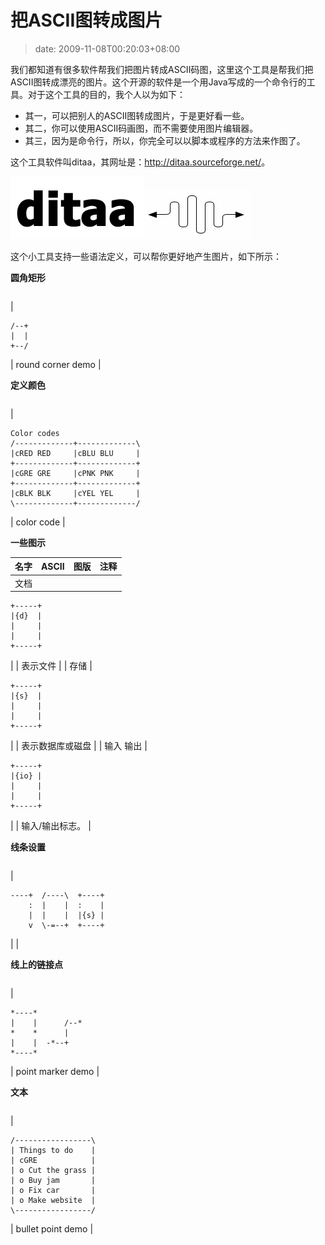 # 把ASCII图转成图片
>date: 2009-11-08T00:20:03+08:00



我们都知道有很多软件帮我们把图片转成ASCII码图，这里这个工具是帮我们把ASCII图转成漂亮的图片。这个开源的软件是一个用Java写成的一个命令行的工具。对于这个工具的目的，我个人以为如下：


* 其一，可以把别人的ASCII图转成图片，于是更好看一些。
* 其二，你可以使用ASCII码画图，而不需要使用图片编辑器。
* 其三，因为是命令行，所以，你完全可以以脚本或程序的方法来作图了。


这个工具软件叫ditaa，其网址是：<http://ditaa.sourceforge.net/>。


![](/assets/images/ditaa.sourceforge.net/images/logo.png)![](/assets/images/ditaa.sourceforge.net/images/arrow_hor.png)


这个小工具支持一些语法定义，可以帮你更好地产生图片，如下所示：



**圆角矩形**




|  |  |
| --- | --- |
| 
```
/--+
|  |
+--/
```
 | round corner demo |



**定义颜色**




|  |  |
| --- | --- |
| 
```
Color codes
/-------------+-------------\
|cRED RED     |cBLU BLU     |
+-------------+-------------+
|cGRE GRE     |cPNK PNK     |
+-------------+-------------+
|cBLK BLK     |cYEL YEL     |
\-------------+-------------/
```
 | color code |





**一些图示**




| 名字 | ASCII | 图版 | 注释 |
| --- | --- | --- | --- |
| 文档 | 
```
+-----+
|{d}  |
|     |
|     |
+-----+
```
 |  | 表示文件 |
| 存储 | 
```
+-----+
|{s}  |
|     |
|     |
+-----+
```
 |  | 表示数据库或磁盘 |
| 输入
输出 | 
```
+-----+
|{io} |
|     |
|     |
+-----+
```
 |  | 输入/输出标志。 |





**线条设置**




|  |  |
| --- | --- |
| 
```
----+  /----\  +----+
    :  |    |  :    |
    |  |    |  |{s} |
    v  \-=--+  +----+
```
 |  |






**线上的链接点**




|  |  |
| --- | --- |
| 
```
*----*
|    |      /--*
*    *      |
|    |  -*--+
*----*
```
 | point marker demo |





**文本**




|  |  |
| --- | --- |
| 
```
/-----------------\
| Things to do    |
| cGRE            |
| o Cut the grass |
| o Buy jam       |
| o Fix car       |
| o Make website  |
\-----------------/
```
 | bullet point demo |































